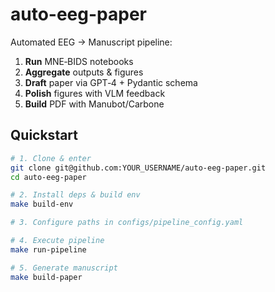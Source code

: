 # auto-eeg-paper

Automated EEG → Manuscript pipeline:
1. **Run** MNE‑BIDS notebooks  
2. **Aggregate** outputs & figures  
3. **Draft** paper via GPT‑4 + Pydantic schema  
4. **Polish** figures with VLM feedback  
5. **Build** PDF with Manubot/Carbone

## Quickstart

```bash
# 1. Clone & enter
git clone git@github.com:YOUR_USERNAME/auto-eeg-paper.git
cd auto-eeg-paper

# 2. Install deps & build env
make build-env

# 3. Configure paths in configs/pipeline_config.yaml

# 4. Execute pipeline
make run-pipeline

# 5. Generate manuscript
make build-paper
